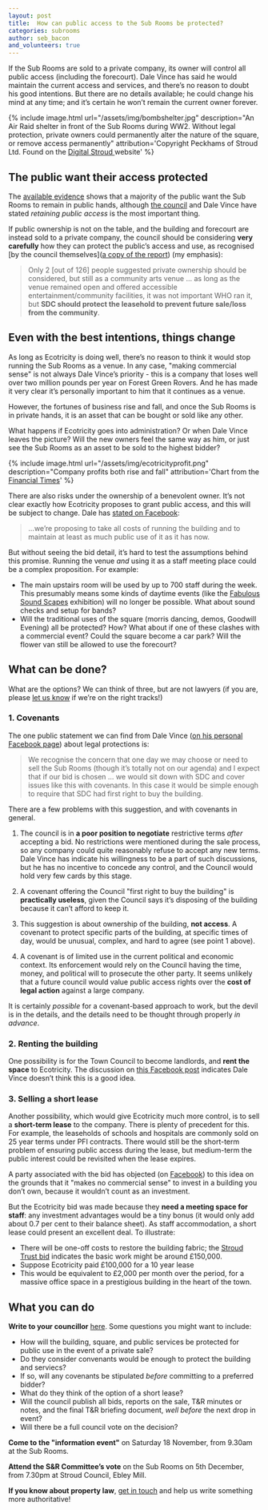```yaml
---
layout: post
title:  How can public access to the Sub Rooms be protected?
categories: subrooms
author: seb_bacon
and_volunteers: true
---
```

<div class="standfirst">
If the Sub Rooms are sold to a private company, its owner will control all public access (including the forecourt).  Dale Vince has said he would maintain the current access and services, and there’s no reason to doubt his good intentions. But there are no details available; he could change his mind at any time; and it’s certain he won’t remain the current owner forever.
</div>

{% include image.html url="/assets/img/bombshelter.jpg" description="An Air Raid shelter in front of the Sub Rooms during WW2. Without legal protection, private owners could permanently alter the nature of the square, or remove access permanently" attribution='Copyright Peckhams of Stroud Ltd. Found on the <a href="http://www.digitalstroud.co.uk/living-ww2-airraid">Digital Stroud </a> website' %}

## The public want their access protected

The [available evidence](http://stroudinvestigates.co.uk/subrooms/2017/11/07/where-are-the-sub-rooms-consultations.html) shows that a majority of the public want the Sub Rooms to remain in public hands, although [the council](https://www.stroud.gov.uk/media/241244/item-8-stroud-subscriptions-rooms.pdf) and Dale Vince have stated _retaining public access_ is the most important thing.

If public ownership is not on the table, and the building and forecourt are instead sold to a private company, the council should be considering **very carefully** how they can protect the public’s access and use, as recognised [by the council themselves]([a copy of the report](http://stroudinvestigates.co.uk/data/dropin_day_feedback_report.docx)) (my emphasis):

> Only 2 [out of 126] people suggested private ownership should be considered, but still as a community arts venue ... as long as the venue remained open and offered accessible entertainment/community facilities, it was not important WHO ran it, but **SDC should protect the leasehold to prevent future sale/loss from the community**.

## Even with the best intentions, things change

As long as Ecotricity is doing well, there’s no reason to think it would stop running the Sub Rooms as a venue.  In any case, "making commercial sense" is not always Dale Vince’s priority - this is a company that loses well over two million pounds per year on Forest Green Rovers. And he has made it very clear it’s personally important to him that it continues as a venue.

However, the fortunes of business rise and fall, and once the Sub Rooms is in private hands, it is an asset that can be bought or sold like any other.

What happens if Ecotricity goes into administration? Or when Dale Vince leaves the picture?  Will the new owners feel the same way as him, or just see the Sub Rooms as an asset to be sold to the highest bidder?

{% include image.html url="/assets/img/ecotricityprofit.png" description="Company profits both rise and fall" attribution='Chart from the <a href="https://www.ft.com/content/c8efd62c-7bf0-11e5-98fb-5a6d4728f74e">Financial Times</a>' %}

There are also risks under the ownership of a benevolent owner. It’s not clear exactly how Ecotricity proposes to grant public access, and this will be subject to change.  Dale has [stated on Facebook](https://www.facebook.com/dale.vince/posts/515272895476034?comment_id=515845142085476&reply_comment_id=516074052062585):

> ...we’re proposing to take all costs of running the building and to maintain at least as much public use of it as it has now.

But without seeing the bid detail, it’s hard to test the assumptions behind this promise.  Running the venue _and_ using it as a staff meeting place could be a complex proposition.  For example:

* The main upstairs room will be used by up to 700 staff during the week. This presumably means some kinds of daytime events (like the [Fabulous Sound Scapes](http://www.subscriptionrooms.org.uk/whats-on/fabulous-sound-machines/) exhibition) will no longer be possible. What about sound checks and setup for bands?
* Will the traditional uses of the square (morris dancing, demos, Goodwill Evening) all be protected? How? What about if one of these clashes with a commercial event?  Could the square become a car park? Will the flower van still be allowed to use the forecourt?

## What can be done?


What are the options?  We can think of three, but are not lawyers (if you are, please [let us know](mailto:seb.bacon@gmail.com) if we’re on the right tracks!)

### 1. Covenants

The one public statement we can find from Dale Vince ([on his personal Facebook page](https://www.facebook.com/dale.vince/posts/515272895476034?comment_id=515406262129364)) about legal protections is:

> We recognise the concern that one day we may choose or need to sell the Sub Rooms (though it’s totally not on our agenda) and I expect that if our bid is chosen ... we would sit down with SDC and cover issues like this with covenants. In this case it would be simple enough to require that SDC had first right to buy the building.

There are a few problems with this suggestion, and with covenants in general.

1. The council is in **a poor position to negotiate** restrictive terms _after_ accepting a bid. No restrictions were mentioned during the sale process, so any company could quite reasonably refuse to accept any new terms.  Dale Vince has indicate his willingness to be a part of such discussions, but he has no incentive to concede any control, and the Council would hold very few cards by this stage.

2. A covenant offering the Council "first right to buy the building" is **practically useless**, given the Council says it’s disposing of the building because it can’t afford to keep it.

3. This suggestion is about ownership of the building, **not access**.  A covenant to protect specific parts of the building, at specific times of day, would be unusual, complex, and hard to agree (see point 1 above).

4. A covenant is of limited use in the current political and economic context.  Its enforcement would rely on the Council having the time, money, and political will to prosecute the other party. It seems unlikely that a future council would value public access rights over the **cost of legal action** against a large company.

It is certainly _possible_ for a covenant-based approach to work, but the devil is in the details, and the details need to be thought through properly _in advance_.

### 2. Renting the building

One possibility is for the Town Council to become landlords, and **rent the space** to Ecotricity. The discussion on [this Facebook post](https://www.facebook.com/dale.vince/posts/509505359386121) indicates Dale Vince doesn’t think this is a good idea.

### 3. Selling a short lease

Another possibility, which would give Ecotricity much more control, is to sell a **short-term lease** to the company. There is plenty of precedent for this.  For example, the leaseholds of schools and hospitals are commonly sold on 25 year terms under PFI contracts.  There would still be the short-term problem of ensuring public access during the lease, but medium-term the public interest could be revisited when the lease expires.

A party associated with the bid has objected (on [Facebook](https://www.facebook.com/dale.vince/posts/515272895476034?comment_id=515517432118247&reply_comment_id=516165922053398&comment_tracking=%7B%22tn%22%3A%22R7%22%7D)) to this idea on the grounds that it "makes no commercial sense" to invest in a building you don’t own, because it wouldn’t count as an investment.

But the Ecotricity bid was made because they **need a meeting space for staff**: any investment advantages would be a tiny bonus (it would only add about 0.7 per cent to their balance sheet). As staff accommodation, a short lease could present an excellent deal.  To illustrate:

* There will be one-off costs to restore the building fabric; the [Stroud Trust bid](http://www.stroudtrust.org/plans.html) indicates the basic work might be around £150,000.
* Suppose Ecotricity paid £100,000 for a 10 year lease
* This would be equivalent to £2,000 per month over the period, for a massive office space in a prestigious building in the heart of the town.

## What you can do

**Write to your councillor** [here](https://www.writetothem.com/?a=council). Some questions you might want to include:

* How will the building, square, and public services be protected for public use in the event of a private sale?
* Do they consider convenants would be enough to protect the building and serviecs?
* If so, will any covenants be stipulated *before* committing to a preferred bidder?
* What do they think of the option of a short lease?
* Will the council publish all bids, reports on the sale, T&R minutes or notes, and the final T&R briefing document, _well before_ the next drop in event?
* Will there be a full council vote on the decision?

**Come to the "information event"** on Saturday 18 November, from 9.30am at the Sub Rooms.

**Attend the S&R Committee’s vote** on the Sub Rooms on 5th December, from 7.30pm at Stroud Council, Ebley Mill.

**If you know about property law**, [get in touch](mailto:seb.bacon@gmail.com) and help us write something more authoritative!
